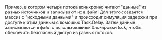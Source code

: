 Пример, в котором четыре потока асинхронно читают "данные" из разных источников и записывают их в файл. Для этого создается массив с "исходными данными" и происходит симуляция задержки при доступе к этим данным с помощью Task.Delay. Затем данные записываются в файл с использованием блокировки lock, чтобы обеспечить безопасный доступ из разных потоков.
